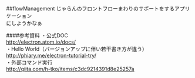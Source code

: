 ##flowManagement
じゃらんのフロントフローまわりのサポートをするアプリケーション  
にしようかなぁ

####参考資料
・公式DOC  
http://electron.atom.io/docs/  
・Hello World（バージョンアップに伴い若干書き方が違う）  
http://phiary.me/electron-tutorial-try/  
・外部コマンド実行  
http://qiita.com/h-tko/items/c3dc9214391d8e25257a  
